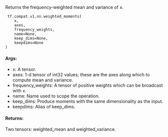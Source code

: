 Returns the frequency-weighted mean and variance of x.

```
 tf.compat.v1.nn.weighted_moments(
    x,
    axes,
    frequency_weights,
    name=None,
    keep_dims=None,
    keepdims=None
)
```
#### Args:
- x: A tensor.
- axes: 1-d tensor of int32 values; these are the axes along which to compute mean and variance.
- frequency_weights: A tensor of positive weights which can be broadcast with x.
- name: Name used to scope the operation.
- keep_dims: Produce moments with the same dimensionality as the input.
- keepdims: Alias of keep_dims.
#### Returns:
Two tensors: weighted_mean and weighted_variance.
